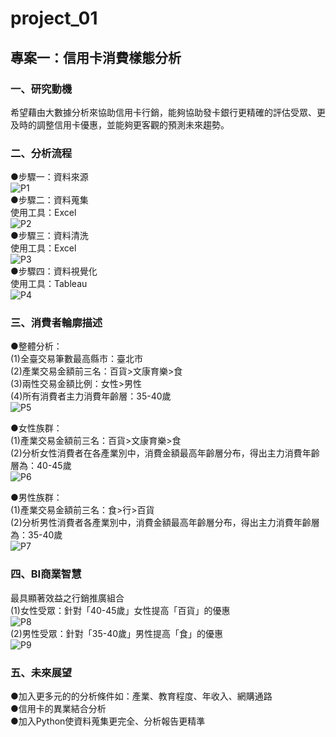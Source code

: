 # project_01

## 專案一：信用卡消費樣態分析</br>
### 一、研究動機</br>
希望藉由大數據分析來協助信用卡行銷，能夠協助發卡銀行更精確的評估受眾、更及時的調整信用卡優惠，並能夠更客觀的預測未來趨勢。</br>
### 二、分析流程</br>
  ●步驟一：資料來源</br>
    ![P1](https://github.com/yininghsu10/Project01/blob/main/%E6%88%AA%E5%9C%96/p1.png)</br>
  ●步驟二：資料蒐集</br>
    使用工具：Excel</br>
    ![P2](https://github.com/yininghsu10/Project01/blob/main/%E6%88%AA%E5%9C%96/p2.png)</br>
  ●步驟三：資料清洗</br>
    使用工具：Excel</br>
    ![P3](https://github.com/yininghsu10/Project01/blob/main/%E6%88%AA%E5%9C%96/p3.png)</br>
  ●步驟四：資料視覺化</br>
    使用工具：Tableau</br>
    ![P4](https://github.com/yininghsu10/Project01/blob/main/%E6%88%AA%E5%9C%96/p4.png)</br>
  
  
### 三、消費者輪廓描述</br>
  ●整體分析：</br>
    (1)全臺交易筆數最高縣市：臺北市</br>
    (2)產業交易金額前三名：百貨>文康育樂>食</br>
    (3)兩性交易金額比例：女性>男性</br>
    (4)所有消費者主力消費年齡層：35-40歲</br>
    ![P5](https://github.com/yininghsu10/Project01/blob/main/%E6%88%AA%E5%9C%96/p5.png)</br>
  
  ●女性族群：</br>
    (1)產業交易金額前三名：百貨>文康育樂>食</br>
    (2)分析女性消費者在各產業別中，消費金額最高年齡層分布，得出主力消費年齡層為：40-45歲  </br>
    ![P6](https://github.com/yininghsu10/Project01/blob/main/%E6%88%AA%E5%9C%96/p6.png)</br>
  
  ●男性族群：</br>
    (1)產業交易金額前三名：食>行>百貨</br>
    (2)分析男性消費者各產業別中，消費金額最高年齡層分布，得出主力消費年齡層為：35-40歲  </br>
    ![P7](https://github.com/yininghsu10/Project01/blob/main/%E6%88%AA%E5%9C%96/p7.png)</br>
  
### 四、BI商業智慧</br>
  最具顯著效益之行銷推廣組合</br>
  (1)女性受眾：針對「40-45歲」女性提高「百貨」的優惠</br>
  ![P8](https://github.com/yininghsu10/Project01/blob/main/%E6%88%AA%E5%9C%96/p8.png)</br>
  (2)男性受眾：針對「35-40歲」男性提高「食」的優惠</br>
  ![P9](https://github.com/yininghsu10/Project01/blob/main/%E6%88%AA%E5%9C%96/p9.png)</br>
  
### 五、未來展望</br>
  ●加入更多元的的分析條件如：產業、教育程度、年收入、網購通路</br>
  ●信用卡的異業結合分析</br>
  ●加入Python使資料蒐集更完全、分析報告更精準</br>
